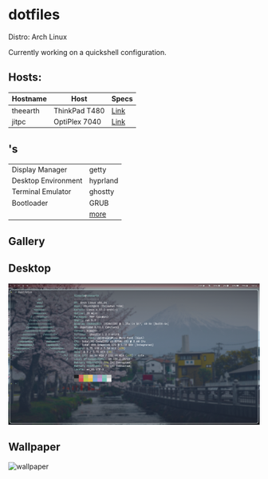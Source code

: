# dotfiles
Distro: Arch Linux

Currently working on a quickshell configuration.

## Hosts:
| Hostname | Host | Specs |
| - | - | - |
| theearth | ThinkPad T480 | [Link](/md/theearth.md) |
| jitpc | OptiPlex 7040 | [Link](/md/jitpc.md) |

## 's
|  |  |
| - | - |
| Display Manager | getty |
| Desktop Environment | hyprland |
| Terminal Emulator | ghostty |
| Bootloader | GRUB |
|  | [more](/md/etc.md) |

## Gallery
## Desktop
![theearth](/gallery/theearth.png)
## Wallpaper
![wallpaper](/gallery/wallpaper.png)